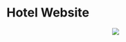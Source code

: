 # Hotel Website

<p align="center">
  <kbd>
<img src="https://www.nipuniudari.tech/static/media/p2.99ca936e.png"></img>
  </kbd>
</p>

